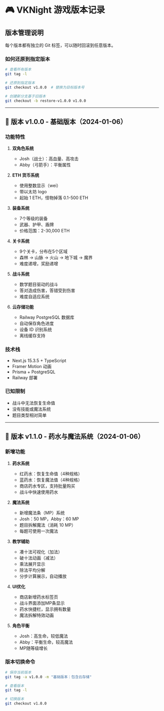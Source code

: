 # 🎮 VKNight 游戏版本记录

## 版本管理说明
每个版本都有独立的 Git 标签，可以随时回滚到任意版本。

### 如何还原到指定版本
```bash
# 查看所有版本
git tag -l

# 还原到指定版本
git checkout v1.0.0  # 替换为目标版本号

# 创建新分支基于旧版本
git checkout -b restore-v1.0.0 v1.0.0
```

---

## 📌 版本 v1.0.0 - 基础版本（2024-01-06）

### 功能特性
1. **双角色系统**
   - Josh（战士）：高血量、高攻击
   - Abby（弓箭手）：平衡属性

2. **ETH 货币系统**
   - 使用整数显示（wei）
   - 带以太坊 logo
   - 起始 1 ETH，怪物掉落 0.1-500 ETH

3. **装备系统**
   - 7个等级的装备
   - 武器、护甲、盾牌
   - 价格范围：2-30,000 ETH

4. **关卡系统**
   - 9个关卡，分布在5个区域
   - 森林 → 山脉 → 火山 → 地下城 → 魔界
   - 难度递增，奖励递增

5. **战斗系统**
   - 数学题目驱动的战斗
   - 答对造成伤害，答错受到伤害
   - 难度自适应系统

6. **云存储功能**
   - Railway PostgreSQL 数据库
   - 自动保存角色进度
   - 设备 ID 识别系统
   - 离线缓存支持

### 技术栈
- Next.js 15.3.5 + TypeScript
- Framer Motion 动画
- Prisma + PostgreSQL
- Railway 部署

### 已知限制
- 战斗中无法恢复生命值
- 没有技能或魔法系统
- 题目类型相对简单

---

## 📌 版本 v1.1.0 - 药水与魔法系统（2024-01-06）

### 新增功能
1. **药水系统**
   - 红药水：恢复生命值（4种规格）
   - 蓝药水：恢复魔法值（4种规格）
   - 商店药水专区，支持批量购买
   - 战斗中快速使用药水

2. **魔法系统**
   - 新增魔法条（MP）系统
   - Josh：50 MP，Abby：60 MP
   - 题目拆解魔法（消耗 10 MP）
   - 每题可使用一次魔法

3. **教学辅助**
   - 凑十法可视化（加法）
   - 破十法动画（减法）
   - 乘法展开显示
   - 除法平均分解
   - 分步计算展示，自动播放

4. **UI优化**
   - 商店新增药水标签页
   - 战斗界面添加MP条显示
   - 药水快捷栏，显示拥有数量
   - 魔法拆解特效动画

5. **角色平衡**
   - Josh：高生命，较低魔法
   - Abby：平衡生命，较高魔法
   - MP随等级增长

### 版本切换命令
```bash
# 保存当前版本
git tag -a v1.0.0 -m "基础版本：包含云存储"

# 查看版本
git tag -l

# 切换版本
git checkout v1.0.0
```